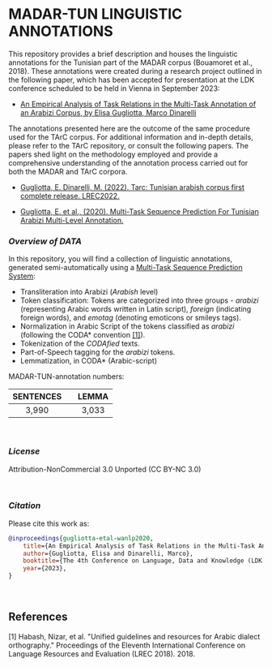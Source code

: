 # MADAR-TUN LINGUISTIC ANNOTATIONS

This repository provides a brief description and houses the linguistic annotations for the Tunisian part of the MADAR corpus (Bouamoret et al., 2018). These annotations were created during a research project outlined in the following paper, which has been accepted for presentation at the LDK conference scheduled to be held in Vienna in September 2023: 

* [An Empirical Analysis of Task Relations in the Multi-Task Annotation of an Arabizi Corpus, by Elisa Gugliotta, Marco Dinarelli](http://2023.ldk-conf.org/programme/)

The annotations presented here are the outcome of the same procedure used for the TArC corpus. For additional information and in-depth details, please refer to the TArC repository, or consult the following papers. The papers shed light on the methodology employed and provide a comprehensive understanding of the annotation process carried out for both the MADAR and TArC corpora.

* [Gugliotta, E. Dinarelli, M. (2022). Tarc: Tunisian arabish corpus first complete release. LREC2022.](https://aclanthology.org/2022.lrec-1.121.pdf)

* [Gugliotta, E. et al., (2020). Multi-Task Sequence Prediction For Tunisian Arabizi Multi-Level Annotation.](https://www.aclweb.org/anthology/2020.wanlp-1.16/)


### *Overview of DATA*

In this repository, you will find a collection of linguistic annotations, generated semi-automatically using a [Multi-Task Sequence Prediction System](https://gricad-gitlab.univ-grenoble-alpes.fr/dinarelm/tarc-multi-task-system): 

* Transliteration into Arabizi (*Arabish* level)
* Token classification: Tokens are categorized into three groups - *arabizi* (representing Arabic words written in Latin script), *foreign* (indicating foreign words), and *emotag* (denoting emoticons or smileys tags).
* Normalization in Arabic Script of the tokens classified as *arabizi* (following the CODA* convention [[1]](#1)).
* Tokenization of the *CODAfied* texts.
* Part-of-Speech tagging for the *arabizi* tokens.
* Lemmatization, in CODA* (Arabic-script)

MADAR-TUN-annotation numbers:

|**SENTENCES**|         |**LEMMA**|         
|:-----------:|:-------:|:-------:|
|   3,990     |         |  3,033  |         



<br />


### *License*

Attribution-NonCommercial 3.0 Unported (CC BY-NC 3.0)

<br />

### *Citation* 

Please cite this work as: 

````bibtex
@inproceedings{gugliotta-etal-wanlp2020, 
    title={An Empirical Analysis of Task Relations in the Multi-Task Annotation of an Arabizi Corpus}, 
    author={Gugliotta, Elisa and Dinarelli, Marco}, 
    booktitle={The 4th Conference on Language, Data and Knowledge (LDK 2023)}, 
    year={2023},
}

````


<br />

## References 

<a id="1">[1]<a/>
Habash, Nizar, et al. "Unified guidelines and resources for Arabic dialect orthography." Proceedings of the Eleventh International Conference on Language Resources and Evaluation (LREC 2018). 2018.
